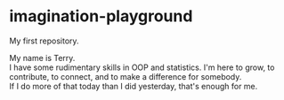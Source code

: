 # imagination-playground
My first repository.

My name is Terry.  
I have some rudimentary skills in OOP and statistics.
I'm here to grow, to contribute, to connect, and to make a difference for somebody.  
If I do more of that today than I did yesterday, that's enough for me.
